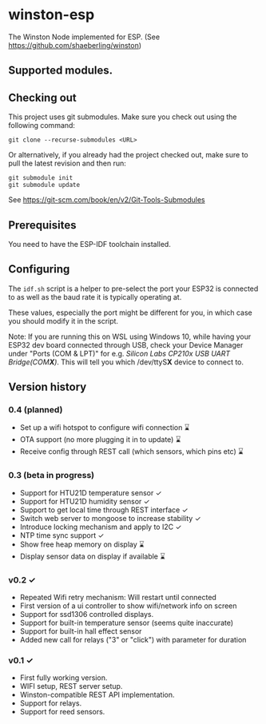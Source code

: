 # winston-esp
The Winston Node implemented for ESP.  (See https://github.com/shaeberling/winston)

## Supported modules.

## Checking out
This project uses git submodules. Make sure you check out using the following command:

```
git clone --recurse-submodules <URL>
```

Or alternatively, if you already had the project checked out, make sure to pull the latest revision and then run:

```
git submodule init
git submodule update
```

See https://git-scm.com/book/en/v2/Git-Tools-Submodules

## Prerequisites
You need to have the ESP-IDF toolchain installed.

## Configuring
The `idf.sh` script is a helper to pre-select the port your ESP32 is connected to as well as the baud rate it is typically operating at.

These values, especially the port might be different for you, in which case you should modify it in the script.

Note: If you are running this on WSL using Windows 10, while having your ESP32 dev board connected through USB, check your Device Manager under "Ports (COM & LPT)" for e.g. *Silicon Labs CP210x USB UART Bridge(COM**X**)*. This will tell you which /dev/ttyS**X** device to connect to.

## Version history

### 0.4 (planned)
 - Set up a wifi hotspot to configure wifi connection ⌛
 - OTA support (no more plugging it in to update) ⌛
 - Receive config through REST call (which sensors, which pins etc) ⌛

### 0.3 (beta in progress)
 - Support for HTU21D temperature sensor ✓
 - Support for HTU21D humidity sensor ✓
 - Support to get local time through REST interface ✓
 - Switch web server to mongoose to increase stability ✓
 - Introduce locking mechanism and apply to I2C ✓
 - NTP time sync support ✓
 - Show free heap memory on display ⌛
 - Display sensor data on display if available ⌛

### v0.2 ✓
 - Repeated Wifi retry mechanism: Will restart until connected
 - First version of a ui controller to show wifi/network info on screen
 - Support for ssd1306 controlled displays.
 - Support for built-in temperature sensor (seems quite inaccurate)
 - Support for built-in hall effect sensor
 - Added new call for relays ("3" or "click") with parameter for duration

### v0.1 ✓
 - First fully working version.
 - WIFI setup, REST server setup.
 - Winston-compatible REST API implementation.
 - Support for relays.
 - Support for reed sensors.
